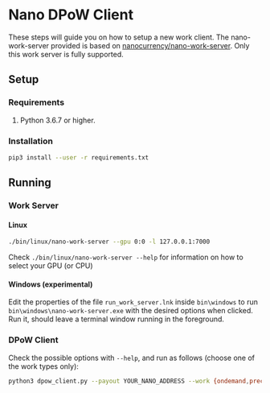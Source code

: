 # Nano DPoW Client

These steps will guide you on how to setup a new work client. The nano-work-server provided is based on [nanocurrency/nano-work-server](https://github.com/nanocurrency/nano-work-server). Only this work server is fully supported.

## Setup

### Requirements

1. Python 3.6.7 or higher.

### Installation

```bash
pip3 install --user -r requirements.txt
```

## Running

### Work Server

#### Linux

```bash
./bin/linux/nano-work-server --gpu 0:0 -l 127.0.0.1:7000
```

Check `./bin/linux/nano-work-server --help` for information on how to select your GPU (or CPU)

#### Windows (experimental)

Edit the properties of the file `run_work_server.lnk` inside `bin\windows` to run `bin\windows\nano-work-server.exe` with the desired options when clicked. Run it, should leave a terminal window running in the foreground.

### DPoW Client

Check the possible options with `--help`, and run as follows (choose one of the work types only):

```bash
python3 dpow_client.py --payout YOUR_NANO_ADDRESS --work {ondemand,precache,any}
```
